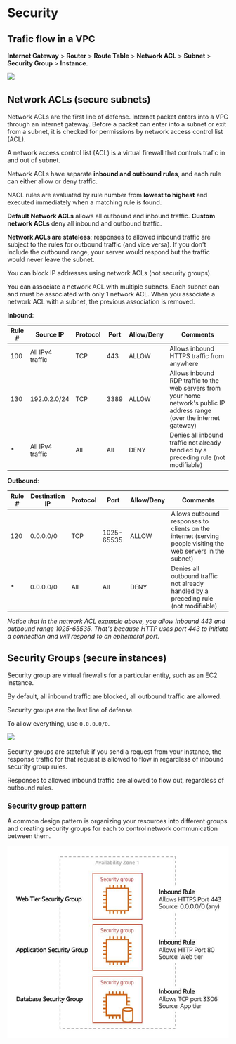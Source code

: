 # Security

## Trafic flow in a VPC

**Internet Gateway** > **Router** > **Route Table** > **Network ACL** > **Subnet** > **Security Group** > **Instance**.

![](https://jayendrapatil.com/wp-content/uploads/2016/03/security-diagram.png)


## Network ACLs (secure subnets)

Network ACLs are the first line of defense. Internet packet enters into a VPC through an internet gateway. Before a packet can enter into a subnet or exit from a subnet, it is checked for permissions by network access control list (ACL).

A network access control list (ACL) is a virtual firewall that controls trafic in and out of subnet.

Network ACLs have separate **inbound and outbound rules**, and each rule can either allow or deny traffic.

NACL rules are evaluated by rule number from **lowest to highest** and executed immediately when a matching rule is found.

**Default Network ACLs** allows all outbound and inbound traffic. **Custom network ACLs** deny all inbound and outbound traffic.

**Network ACLs are stateless**; responses to allowed inbound traffic are subject to the rules for outbound traffic (and vice versa). If you don't include the outbound range, your server would respond but the traffic would never leave the subnet.

You can block IP addresses using network ACLs (not security groups).

You can associate a network ACL with multiple subnets. Each subnet can and must be associated with only 1 network ACL. When you associate a network ACL with a subnet, the previous association is removed.

**Inbound**:

| Rule # | Source IP | Protocol | Port | Allow/Deny | Comments |
|---|---|---|---|---|---|
| 100 | All  IPv4 traffic | TCP | 443 | ALLOW | Allows  inbound HTTPS traffic from anywhere |
| 130 | 192.0.2.0/24 | TCP | 3389 | ALLOW | Allows  inbound RDP traffic to the web servers from your home network's public IP  address range (over the internet gateway) |
| * | All  IPv4 traffic | All | All | DENY | Denies  all inbound traffic not already handled by a preceding rule (not modifiable) |


**Outbound**:

| Rule # | Destination IP | Protocol | Port | Allow/Deny | Comments |
|---|---|---|---|---|---|
| 120 | 0.0.0.0/0 | TCP | 1025-65535 | ALLOW | Allows  outbound responses to clients on the internet (serving people visiting the  web servers in the subnet) |
| * | 0.0.0.0/0 | All | All | DENY | Denies  all outbound traffic not already handled by a preceding rule (not modifiable) |

*Notice that in the network ACL example above, you allow inbound 443 and outbound range 1025-65535. That's because HTTP uses port 443 to initiate a connection and will respond to an ephemeral port.*


## Security Groups (secure instances)

Security group are virtual firewalls for a particular entity, such as an EC2 instance.

By default, all inbound traffic are blocked, all outbound traffic are allowed.

Security groups are the last line of defense.

To allow everything, use `0.0.0.0/0`.

![](https://sysdig.com/wp-content/uploads/AWS_Security_Groups_Rules_Details.png)

Security groups are stateful: if you send a request from your instance, the response traffic for that request is allowed to flow in regardless of inbound security group rules.

Responses to allowed inbound traffic are allowed to flow out, regardless of outbound rules.

### Security group pattern

A common design pattern is organizing your resources into different groups and creating security groups for each to control network communication between them.

![](./images/layer-sg.png)

